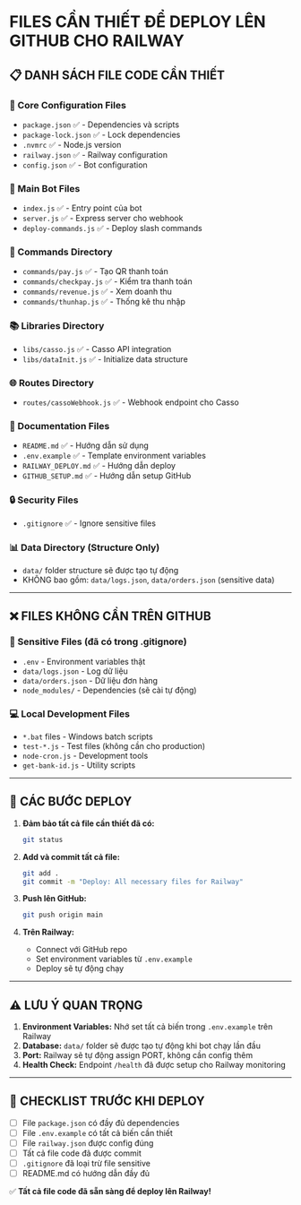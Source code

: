 # FILES CẦN THIẾT ĐỂ DEPLOY LÊN GITHUB CHO RAILWAY

## 📋 DANH SÁCH FILE CODE CẦN THIẾT

### 🔧 Core Configuration Files
- `package.json` ✅ - Dependencies và scripts
- `package-lock.json` ✅ - Lock dependencies
- `.nvmrc` ✅ - Node.js version
- `railway.json` ✅ - Railway configuration
- `config.json` ✅ - Bot configuration

### 🤖 Main Bot Files
- `index.js` ✅ - Entry point của bot
- `server.js` ✅ - Express server cho webhook
- `deploy-commands.js` ✅ - Deploy slash commands

### 📂 Commands Directory
- `commands/pay.js` ✅ - Tạo QR thanh toán
- `commands/checkpay.js` ✅ - Kiểm tra thanh toán
- `commands/revenue.js` ✅ - Xem doanh thu
- `commands/thunhap.js` ✅ - Thống kê thu nhập

### 📚 Libraries Directory
- `libs/casso.js` ✅ - Casso API integration
- `libs/dataInit.js` ✅ - Initialize data structure

### 🌐 Routes Directory
- `routes/cassoWebhook.js` ✅ - Webhook endpoint cho Casso

### 📄 Documentation Files
- `README.md` ✅ - Hướng dẫn sử dụng
- `.env.example` ✅ - Template environment variables
- `RAILWAY_DEPLOY.md` ✅ - Hướng dẫn deploy
- `GITHUB_SETUP.md` ✅ - Hướng dẫn setup GitHub

### 🔒 Security Files
- `.gitignore` ✅ - Ignore sensitive files

### 📊 Data Directory (Structure Only)
- `data/` folder structure sẽ được tạo tự động
- KHÔNG bao gồm: `data/logs.json`, `data/orders.json` (sensitive data)

---

## ❌ FILES KHÔNG CẦN TRÊN GITHUB

### 🔐 Sensitive Files (đã có trong .gitignore)
- `.env` - Environment variables thật
- `data/logs.json` - Log dữ liệu
- `data/orders.json` - Dữ liệu đơn hàng
- `node_modules/` - Dependencies (sẽ cài tự động)

### 💻 Local Development Files
- `*.bat` files - Windows batch scripts
- `test-*.js` - Test files (không cần cho production)
- `node-cron.js` - Development tools
- `get-bank-id.js` - Utility scripts

---

## 🚀 CÁC BƯỚC DEPLOY

1. **Đảm bảo tất cả file cần thiết đã có:**
   ```bash
   git status
   ```

2. **Add và commit tất cả file:**
   ```bash
   git add .
   git commit -m "Deploy: All necessary files for Railway"
   ```

3. **Push lên GitHub:**
   ```bash
   git push origin main
   ```

4. **Trên Railway:**
   - Connect với GitHub repo
   - Set environment variables từ `.env.example`
   - Deploy sẽ tự động chạy

---

## ⚠️ LƯU Ý QUAN TRỌNG

1. **Environment Variables:** Nhớ set tất cả biến trong `.env.example` trên Railway
2. **Database:** `data/` folder sẽ được tạo tự động khi bot chạy lần đầu
3. **Port:** Railway sẽ tự động assign PORT, không cần config thêm
4. **Health Check:** Endpoint `/health` đã được setup cho Railway monitoring

---

## 📝 CHECKLIST TRƯỚC KHI DEPLOY

- [ ] File `package.json` có đầy đủ dependencies
- [ ] File `.env.example` có tất cả biến cần thiết  
- [ ] File `railway.json` được config đúng
- [ ] Tất cả file code đã được commit
- [ ] `.gitignore` đã loại trừ file sensitive
- [ ] README.md có hướng dẫn đầy đủ

✅ **Tất cả file code đã sẵn sàng để deploy lên Railway!**
